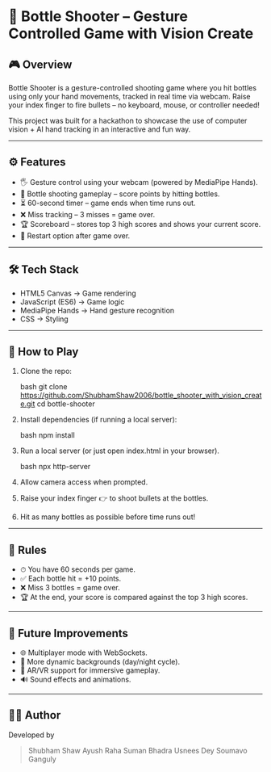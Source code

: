 # 🍾 Bottle Shooter – Gesture Controlled Game with Vision Create

## 🎮 Overview

Bottle Shooter is a gesture-controlled shooting game where you hit bottles using only your hand movements, tracked in real time via webcam.
Raise your index finger to fire bullets – no keyboard, mouse, or controller needed!

This project was built for a hackathon to showcase the use of computer vision + AI hand tracking in an interactive and fun way.

---

## ⚙ Features

* 🖐 Gesture control using your webcam (powered by MediaPipe Hands).
* 🎯 Bottle shooting gameplay – score points by hitting bottles.
* ⏳ 60-second timer – game ends when time runs out.
* ❌ Miss tracking – 3 misses = game over.
* 🏆 Scoreboard – stores top 3 high scores and shows your current score.
* 🔄 Restart option after game over.

---

## 🛠 Tech Stack

* HTML5 Canvas → Game rendering
* JavaScript (ES6) → Game logic
* MediaPipe Hands → Hand gesture recognition
* CSS → Styling

---

## 🚀 How to Play

1. Clone the repo:

   bash
   git clone https://github.com/ShubhamShaw2006/bottle_shooter_with_vision_create.git
   cd bottle-shooter
   
2. Install dependencies (if running a local server):

   bash
   npm install
   
3. Run a local server (or just open index.html in your browser).

   bash
   npx http-server
   
4. Allow camera access when prompted.
5. Raise your index finger 👉 to shoot bullets at the bottles.
6. Hit as many bottles as possible before time runs out!

---
## 📌 Rules

* ⏱ You have 60 seconds per game.
* ✅ Each bottle hit = +10 points.
* ❌ Miss 3 bottles = game over.
* 🏆 At the end, your score is compared against the top 3 high scores.

---

## 🔮 Future Improvements

* 🌐 Multiplayer mode with WebSockets.
* 🌌 More dynamic backgrounds (day/night cycle).
* 🥽 AR/VR support for immersive gameplay.
* 🔊 Sound effects and animations.

---

## 👨‍💻 Author

Developed by 
>Shubham Shaw
>Ayush Raha
>Suman Bhadra
>Usnees Dey
>Soumavo Ganguly
